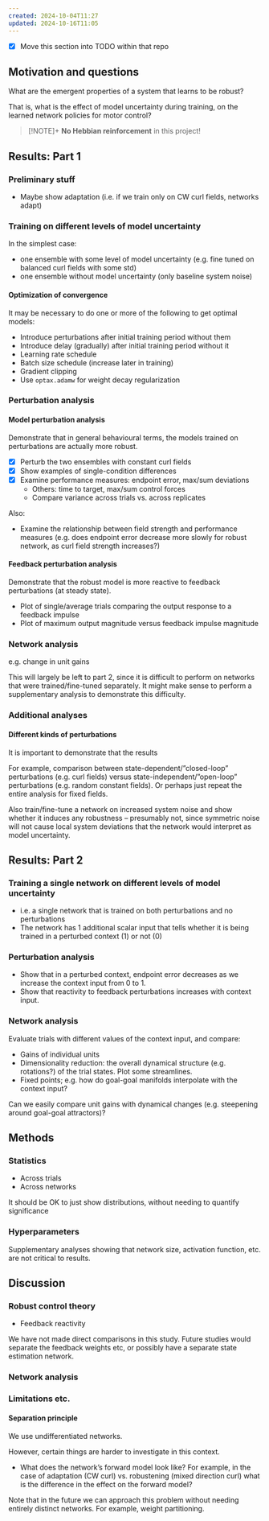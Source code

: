 ```yaml
---
created: 2024-10-04T11:27
updated: 2024-10-16T11:05
---
```

- [x] Move this section into TODO within that repo

## Motivation and questions

What are the emergent properties of a system that learns to be robust? 

That is, what is the effect of model uncertainty during training, on the learned network policies for motor control?

> [!NOTE]+
> **No Hebbian reinforcement** in this project!

## Results: Part 1

### Preliminary stuff

- Maybe show adaptation (i.e. if we train only on CW curl fields, networks adapt)

### Training on different levels of model uncertainty

In the simplest case:

- one ensemble with some level of model uncertainty (e.g. fine tuned on balanced curl fields with some std)
- one ensemble without model uncertainty (only baseline system noise)

#### Optimization of convergence

It may be necessary to do one or more of the following to get optimal models:

- Introduce perturbations after initial training period without them
- Introduce delay (gradually) after initial training period without it
- Learning rate schedule
- Batch size schedule (increase later in training)
- Gradient clipping
- Use `optax.adamw` for weight decay regularization

### Perturbation analysis

#### Model perturbation analysis

Demonstrate that in general behavioural terms, the models trained on perturbations are actually more robust. 

- [x] Perturb the two ensembles with constant curl fields
- [x] Show examples of single-condition differences 
- [x] Examine performance measures: endpoint error, max/sum deviations
	- Others: time to target, max/sum control forces
	- Compare variance across trials vs. across replicates

Also: 

- Examine the relationship between field strength and performance measures (e.g. does endpoint error decrease more slowly for robust network, as curl field strength increases?)

#### Feedback perturbation analysis

Demonstrate that the robust model is more reactive to feedback perturbations (at steady state).

- Plot of single/average trials comparing the output response to a feedback impulse
- Plot of maximum output magnitude versus feedback impulse magnitude

### Network analysis

e.g. change in unit gains

This will largely be left to part 2, since it is difficult to perform on networks that were trained/fine-tuned separately. It might make sense to perform a supplementary analysis to demonstrate this difficulty. 

### Additional analyses

#### Different kinds of perturbations

It is important to demonstrate that the results

For example, comparison between state-dependent/”closed-loop” perturbations (e.g. curl fields) versus state-independent/”open-loop” perturbations (e.g. random constant fields). Or perhaps just repeat the entire analysis for fixed fields. 

Also train/fine-tune a network on increased system noise and show whether it induces any robustness – presumably not, since symmetric noise will not cause local system deviations that the network would interpret as model uncertainty.

## Results: Part 2

### Training a single network on different levels of model uncertainty

- i.e. a single network that is trained on both perturbations and no perturbations
- The network has 1 additional scalar input that tells whether it is being trained in a perturbed context (1) or not (0)

### Perturbation analysis

- Show that in a perturbed context, endpoint error decreases as we increase the context input from 0 to 1. 
- Show that reactivity to feedback perturbations increases with context input. 

### Network analysis

Evaluate trials with different values of the context input, and compare:

- Gains of individual units
- Dimensionality reduction: the overall dynamical structure (e.g. rotations?) of the trial states. Plot some streamlines. 
- Fixed points; e.g. how do goal-goal manifolds interpolate with the context input?

Can we easily compare unit gains with dynamical changes (e.g. steepening around goal-goal attractors)?

## Methods

### Statistics

- Across trials
- Across networks
 
It should be OK to just show distributions, without needing to quantify significance

### Hyperparameters

Supplementary analyses showing that network size, activation function, etc. are not critical to results.

## Discussion 

### Robust control theory

- Feedback reactivity

We have not made direct comparisons in this study. Future studies would separate the feedback weights etc, or possibly have a separate state estimation network. 

### Network analysis

### Limitations etc.
#### Separation principle

We use undifferentiated networks. 

However, certain things are harder to investigate in this context.

- What does the network’s forward model look like? For example, in the case of adaptation (CW curl) vs. robustening (mixed direction curl) what is the difference in the effect on the forward model?

Note that in the future we can approach this problem without needing entirely distinct networks. For example, weight partitioning.


